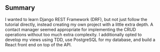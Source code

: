 ## Summary
I wanted to learn Django REST Framework (DRF), but not just follow the tutorial directly, instead creating my own project with a little extra depth. A contact manager seemed appropriate for implementing the CRUD operations without too much extra complexity. I additionally opted to develop my views using TDD, use PostgreSQL for my database, and build a React front end on top of the API.
